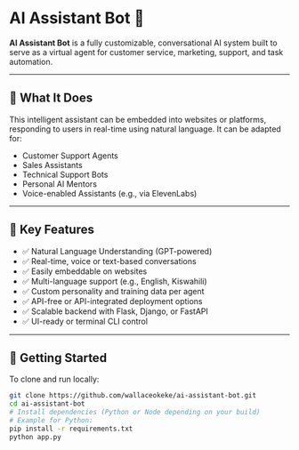 # AI Assistant Bot 🤖

**AI Assistant Bot** is a fully customizable, conversational AI system built to serve as a virtual agent for customer service, marketing, support, and task automation.

---

## 🧠 What It Does

This intelligent assistant can be embedded into websites or platforms, responding to users in real-time using natural language. It can be adapted for:

- Customer Support Agents
- Sales Assistants
- Technical Support Bots
- Personal AI Mentors
- Voice-enabled Assistants (e.g., via ElevenLabs)

---

## 🔧 Key Features

- ✅ Natural Language Understanding (GPT-powered)
- ✅ Real-time, voice or text-based conversations
- ✅ Easily embeddable on websites
- ✅ Multi-language support (e.g., English, Kiswahili)
- ✅ Custom personality and training data per agent
- ✅ API-free or API-integrated deployment options
- ✅ Scalable backend with Flask, Django, or FastAPI
- ✅ UI-ready or terminal CLI control

---

## 🚀 Getting Started

To clone and run locally:

```bash
git clone https://github.com/wallaceokeke/ai-assistant-bot.git
cd ai-assistant-bot
# Install dependencies (Python or Node depending on your build)
# Example for Python:
pip install -r requirements.txt
python app.py

